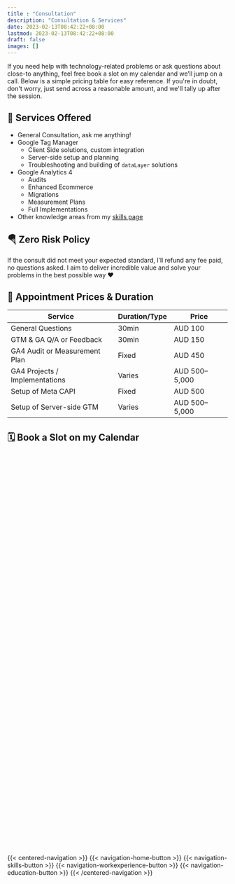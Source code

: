 ```yaml
---
title : "Consultation"
description: "Consultation & Services"
date: 2023-02-13T08:42:22+08:00
lastmod: 2023-02-13T08:42:22+08:00
draft: false
images: []
---
```


If you need help with technology-related problems or ask questions about close-to anything, feel free book a slot on my calendar and we’ll jump on a call. Below is a simple pricing table for easy reference. If you're in doubt, don't worry, just send across a reasonable amount, and we'll tally up after the session.

## 📃 Services Offered

- General Consultation, ask me anything!
- Google Tag Manager
    - Client Side solutions, custom integration
    - Server-side setup and planning
    - Troubleshooting and building of `dataLayer` solutions
- Google Analytics 4
    - Audits
    - Enhanced Ecommerce
    - Migrations
    - Measurement Plans
    - Full Implementations
- Other knowledge areas from my [skills page](/skills/)

## 🪂 Zero Risk Policy

If the consult did not meet your expected standard, I’ll refund any fee paid, no questions asked. I aim to deliver incredible value and solve your problems in the best possible way ❤️

## 🎫 Appointment Prices & Duration

| Service                           | Duration/Type | Price         |
| ----------------------------------| --------------| --------------|
| General Questions                 | 30min         | AUD 100       |
| GTM & GA Q/A or Feedback          | 30min         | AUD 150       |
| GA4 Audit or Measurement Plan     | Fixed         | AUD 450       |
| GA4 Projects / Implementations    | Varies        | AUD 500–5,000 |
| Setup of Meta CAPI                | Fixed         | AUD 500       |
| Setup of Server-side GTM          | Varies        | AUD 500–5,000 |

## 🗓️ Book a Slot on my Calendar

<!-- Calendly inline widget begin -->
<div class="calendly-inline-widget" data-url="https://calendly.com/henriksoederlund" style="min-width:100%;height:900px;"></div>
<script type="text/javascript" src="https://assets.calendly.com/assets/external/widget.js" async></script>
<!-- Calendly inline widget end -->

{{< centered-navigation >}}
    {{< navigation-home-button >}}
    {{< navigation-skills-button >}}
    {{< navigation-workexperience-button >}}
    {{< navigation-education-button >}}
{{< /centered-navigation >}}